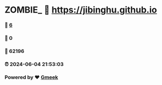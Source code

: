# ZOMBIE_ :link: https://jibinghu.github.io 
### :page_facing_up: [6](https://jibinghu.github.io/tag.html) 
### :speech_balloon: 0 
### :hibiscus: 62196 
### :alarm_clock: 2024-06-04 21:53:03 
### Powered by :heart: [Gmeek](https://github.com/Meekdai/Gmeek)
